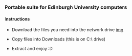 ### Portable suite for Edinburgh University computers

#### Instructions
- Download the files you need into the network drive
[img](https://i.imgur.com/WjQI84y.png)

- Copy files into Downloads (this is on C:\ drive)
- Extract and enjoy :D 
